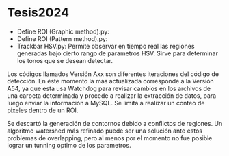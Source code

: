 # Tesis2024
- Define ROI (Graphic method).py:	
- Define ROI (Pattern method).py:	
- Trackbar HSV.py: Permite observar en tiempo real las regiones generadas bajo cierto rango de parametros HSV. Sirve para determinar los tonos que se desean detectar. 

Los códigos llamados Versión Axx son diferentes iteraciones del código de detección. En éste momento la más actualizada corresponde a la Versión A54, ya que esta usa Watchdog para revisar cambios en los archivos de una carpeta determinada y procede a realizar la extracción de datos, para luego enviar la información a MySQL. Se limita a realizar un conteo de pixeles dentro de un ROI.

Se descartó la generación de contornos debido a conflictos de regiones. Un algoritmo watershed más refinado puede ser una solución ante estos problemas de overlapping, pero al menos por el momento no fue posible lograr un tunning optimo de los parametros.
